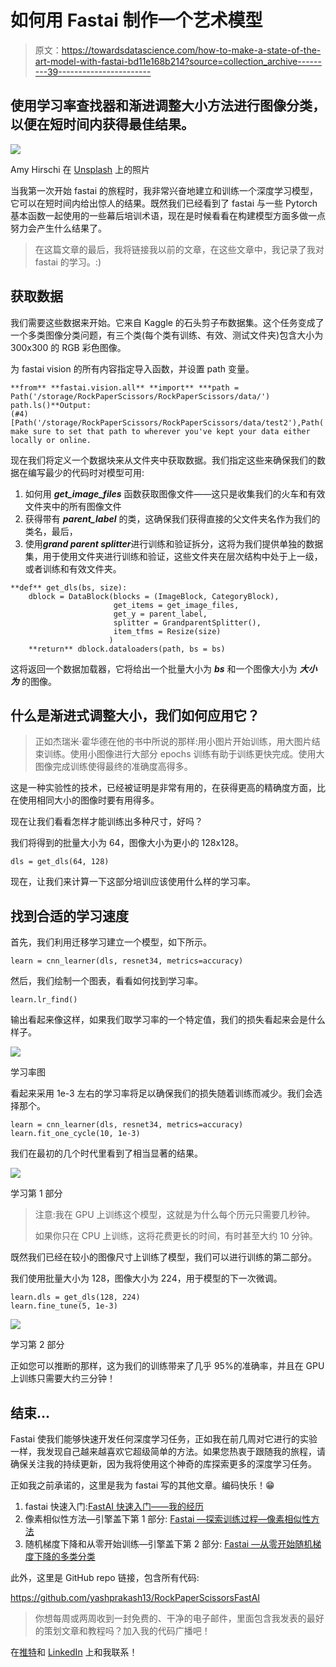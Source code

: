 # 如何用 Fastai 制作一个艺术模型

> 原文：<https://towardsdatascience.com/how-to-make-a-state-of-the-art-model-with-fastai-bd11e168b214?source=collection_archive---------39----------------------->

## 使用学习率查找器和渐进调整大小方法进行图像分类，以便在短时间内获得最佳结果。

![](img/fb960d44e47202846495a86434c37942.png)

Amy Hirschi 在 [Unsplash](https://unsplash.com?utm_source=medium&utm_medium=referral) 上的照片

当我第一次开始 fastai 的旅程时，我非常兴奋地建立和训练一个深度学习模型，它可以在短时间内给出惊人的结果。既然我们已经看到了 fastai 与一些 Pytorch 基本函数一起使用的一些幕后培训术语，现在是时候看看在构建模型方面多做一点努力会产生什么结果了。

> 在这篇文章的最后，我将链接我以前的文章，在这些文章中，我记录了我对 fastai 的学习。:)

## 获取数据

我们需要这些数据来开始。它来自 Kaggle 的石头剪子布数据集。这个任务变成了一个多类图像分类问题，有三个类(每个类有训练、有效、测试文件夹)包含大小为 300x300 的 RGB 彩色图像。

为 fastai vision 的所有内容指定导入函数，并设置 path 变量。

```
**from** **fastai.vision.all** **import** ***path = Path('/storage/RockPaperScissors/RockPaperScissors/data/')
path.ls()**Output:
(#4) [Path('/storage/RockPaperScissors/RockPaperScissors/data/test2'),Path('/storage/RockPaperScissors/RockPaperScissors/data/valid'),Path('/storage/RockPaperScissors/RockPaperScissors/data/.DS_Store'),Path('/storage/RockPaperScissors/RockPaperScissors/data/train')]# make sure to set that path to wherever you've kept your data either locally or online.
```

现在我们将定义一个数据块来从文件夹中获取数据。我们指定这些来确保我们的数据在编写最少的代码时对模型可用:

1.  如何用 ***get_image_files*** 函数获取图像文件——这只是收集我们的火车和有效文件夹中的所有图像文件
2.  获得带有 ***parent_label*** 的类，这确保我们获得直接的父文件夹名作为我们的类名，最后，
3.  使用***grand parent splitter***进行训练和验证拆分，这将为我们提供单独的数据集，用于使用文件夹进行训练和验证，这些文件夹在层次结构中处于上一级，或者训练和有效文件夹。

```
**def** get_dls(bs, size):
    dblock = DataBlock(blocks = (ImageBlock, CategoryBlock),
                       get_items = get_image_files,
                       get_y = parent_label,
                       splitter = GrandparentSplitter(),
                       item_tfms = Resize(size)
                      )
    **return** dblock.dataloaders(path, bs = bs)
```

这将返回一个数据加载器，它将给出一个批量大小为 ***bs*** 和一个图像大小为 ***大小为*** 的图像。

## 什么是渐进式调整大小，我们如何应用它？

> 正如杰瑞米·霍华德在他的书中所说的那样:用小图片开始训练，用大图片结束训练。使用小图像进行大部分 epochs 训练有助于训练更快完成。使用大图像完成训练使得最终的准确度高得多。

这是一种实验性的技术，已经被证明是非常有用的，在获得更高的精确度方面，比在使用相同大小的图像时要有用得多。

现在让我们看看怎样才能训练出多种尺寸，好吗？

我们将得到的批量大小为 64，图像大小为更小的 128x128。

```
dls = get_dls(64, 128)
```

现在，让我们来计算一下这部分培训应该使用什么样的学习率。

## 找到合适的学习速度

首先，我们利用迁移学习建立一个模型，如下所示。

```
learn = cnn_learner(dls, resnet34, metrics=accuracy)
```

然后，我们绘制一个图表，看看如何找到学习率。

```
learn.lr_find()
```

输出看起来像这样，如果我们取学习率的一个特定值，我们的损失看起来会是什么样子。

![](img/67b68b5d75d11938413fdf9eacc76bfb.png)

学习率图

看起来采用 1e-3 左右的学习率将足以确保我们的损失随着训练而减少。我们会选择那个。

```
learn = cnn_learner(dls, resnet34, metrics=accuracy)
learn.fit_one_cycle(10, 1e-3)
```

我们在最初的几个时代里看到了相当显著的结果。

![](img/e685a58e1abc4e1634fa5bbcca8de727.png)

学习第 1 部分

> 注意:我在 GPU 上训练这个模型，这就是为什么每个历元只需要几秒钟。
> 
> 如果你只在 CPU 上训练，这将花费更长的时间，有时甚至大约 10 分钟。

既然我们已经在较小的图像尺寸上训练了模型，我们可以进行训练的第二部分。

我们使用批量大小为 128，图像大小为 224，用于模型的下一次微调。

```
learn.dls = get_dls(128, 224)
learn.fine_tune(5, 1e-3)
```

![](img/c884c317a08acb3ad0196af3f661600f.png)

学习第 2 部分

正如您可以推断的那样，这为我们的训练带来了几乎 95%的准确率，并且在 GPU 上训练只需要大约三分钟！

## 结束…

Fastai 使我们能够快速开发任何深度学习任务，正如我在前几周对它进行的实验一样，我发现自己越来越喜欢它超级简单的方法。如果您热衷于跟随我的旅程，请确保关注我的持续更新，因为我将使用这个神奇的库探索更多的深度学习任务。

正如我之前承诺的，这里是我为 fastai 写的其他文章。编码快乐！😁

1.  fastai 快速入门:[FastAI 快速入门——我的经历](/a-fast-introduction-to-fastai-my-experience-b18d4457f6a5)
2.  像素相似性方法—引擎盖下第 1 部分: [Fastai —探索训练过程—像素相似性方法](/fastai-exploring-the-training-process-the-pixel-similarity-approach-74bbdb844509)
3.  随机梯度下降和从零开始训练—引擎盖下第 2 部分: [Fastai —从零开始随机梯度下降的多类分类](/fastai-multi-class-classification-with-stochastic-gradient-descent-from-scratch-8410fe3fea22)

此外，这里是 GitHub repo 链接，包含所有代码:

<https://github.com/yashprakash13/RockPaperScissorsFastAI>  

> 你想每周或两周收到一封免费的、干净的电子邮件，里面包含我发表的最好的策划文章和教程吗？加入我的代码广播吧！

在[推特](https://twitter.com/csandyash)和 [LinkedIn](https://www.linkedin.com/in/yashprakash13/) 上和我联系！